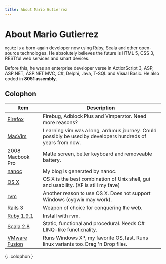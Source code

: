 ```yaml
---
title: About Mario Gutierrez
---
```


# About Mario Gutierrez

`mgutz` is a born-again developer now using Ruby, Scala and other open-source technologies. He
absolutely believes the future is HTML 5, CSS 3, RESTful web services and smart devices.

Before this, he was an enterprise developer verse in ActionScript 3, ASP, ASP.NET, ASP.NET MVC, C#, 
Delphi, Java, T-SQL and Visual Basic. He also coded in **8051 assembly**.


## Colophon
| Item | Description
| ---- | -----------
| [Firefox](http://www.mozilla.com/en-US/firefox/personal.html) | Firebug, Adblock Plus and Vimperator. Need more reasons? 
| [MacVim](http://code.google.com/p/macvim/) | Learning vim was a long, arduous journey. Could possibly be used by developers hundreds of years from now.
| 2008 Macbook Pro | Matte screen, better keyboard and removeable battery.
| [nanoc](http://nanoc.stoneship.org/) | My blog is generated by nanoc.
| [OS X](http://apple.com) | OS X is the best combination of Unix shell, gui and usability. (XP is still my fave)
| [rvm](http://rvm.beginrescueend.com/) | Another reason to use OS X. Does not support Windows (cygwin may work).
| [Rails 3](http://rubyonrails.org) | Weapon of choice for conquering the web.
| [Ruby 1.9.1](http://www.ruby-lang.org/en/) | Install with rvm.
| [Scala 2.8](http://scala-lang.org) | Static, functional and procedural. Needs C# LINQ-like functionality. 
| [VMware Fusion](http://www.vmware.com/products/fusion/) | Runs Windows XP, my favorite OS, fast. Runs linux variants too. Drag 'n Drop files.
{: .colophon }
